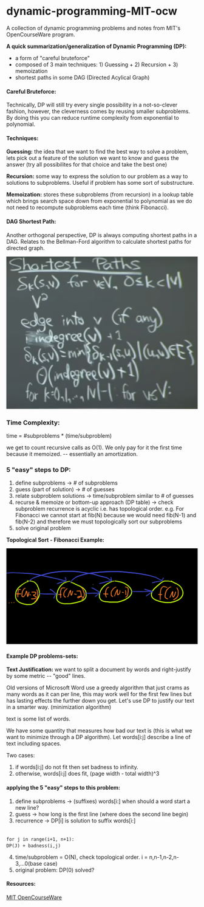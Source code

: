 # dynamic-programming-MIT-ocw
A collection of dynamic programming problems and notes from MIT's OpenCourseWare program.


<b>A quick summarization/generalization of Dynamic Programming (DP):</b>
* a form of "careful bruteforce"
* composed of 3 main techniques: 1) Guessing + 2) Recursion + 3) memoization
* shortest paths in some DAG (Directed Acylical Graph)

#### Careful Bruteforce:
Technically, DP will still try every single possibility in a not-so-clever fashion, 
however, the cleverness comes by reusing smaller subproblems. By doing this you can
reduce runtime complexity from exponential to polynomial.

#### Techniques:

<b> Guessing:</b> the idea that we want to find the best way to solve a problem, 
lets pick out a feature of the solution we want to know and guess the answer 
(try all possibilites for that choice and take the best one)

<b> Recursion:</b> some way to express the solution to our problem as a way 
to solutions to subproblems. Useful if problem has some sort of substructure.

<b> Memoization:</b> stores these subproblems (from recursion) in a lookup table 
which brings search space down from exponential to polynomial as we do not need to
recompute subproblems each time (think Fibonacci).

#### DAG Shortest Path:
Another orthogonal perspective, DP is always computing shortest paths in a DAG.
Relates to the Bellman-Ford algorithm to calculate shortest paths for directed graph.

![](imgs/shortest_path_board_01.png)
### Time Complexity:
time = #subproblems * (time/subproblem)

we get to count recursive calls as O(1). We only pay for it the first time because it
memoized. -- essentially an amortization.

### 5 "easy" steps to DP:
1) define subproblems   -> # of subproblems
2) guess (part of solution) -> # of guesses
3) relate subproblem solutions -> time/subproblem similar to # of guesses
4) recurse & memoize or bottom-up approach (DP table) -> check subproblem recurrence 
is acyclic i.e. has topological order. e.g. For Fibonacci we cannot start at fib(N) 
because we would need fib(N-1) and fib(N-2) and therefore we must 
topologically sort our subproblems
5) solve original problem

<b>Topological Sort - Fibonacci Example: </b>

![](imgs/topological-fib.png)

#### Example DP problems-sets:

<b>Text Justification: </b> we want to split a document by words and right-justify
by some metric -- "good" lines.

Old versions of Microsoft Word use a greedy algorithm that just crams as many words
as it can per line, this may work well for the first few lines but has lasting effects
the further down you get. Let's use DP to justify our text in a smarter way. 
(minimization algorithm)

text is some list of words. 

We have some quantity that measures how bad our text is (this is what we want to 
minimize through a DP algorithm). Let words[i:j] describe a line of text 
including spaces.

Two cases:
1) if words[i:j] do not fit then set badness to infinity.
2) otherwise, words[i:j] does fit, (page width - total width)^3

#### applying the 5 "easy" steps to this problem:
1) define subproblems -> (suffixes) words[i:] when should a word start a new line?
2) guess -> how long is the first line (where does the second line begin)
3) recurrence -> DP[i] is solution to suffix words[i:]

<code> 
for j in range(i+1, n+1):
DP(J) + badness(i,j)
</code>

4) time/subproblem = O(N), check topological order. i = n,n-1,n-2,n-3,...0(base case)
5) original problem: DP(0) solved?




#### Resources:

[MIT OpenCourseWare](https://www.youtube.com/watch?v=ENyox7kNKeY)




